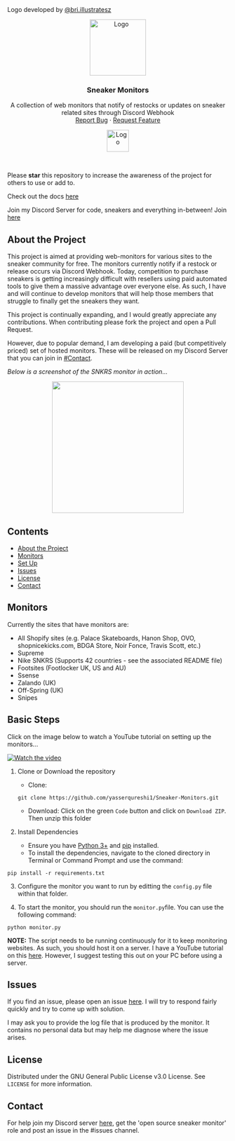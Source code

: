 <figcaption>Logo developed by <a href="https://www.instagram.com/bri.illustratesz/">@bri.illustratesz</a></figcaption>
<p align="center">
  <a href="https://github.com/yasserqureshi1/Sneaker-Monitors/">
    <img src="https://raw.githubusercontent.com/yasserqureshi1/Sneaker-Monitors/master/static/logo.png" alt="Logo" width="auto" height="128">
  </a>
  
  <h3 align="center">Sneaker Monitors</h3>

  <p align="center">
    A collection of web monitors that notify of restocks or updates on sneaker related sites through Discord Webhook
    <br />
    <a href="https://github.com/yasserqureshi1/Sneaker-Monitors/">Report Bug</a>
    ·
    <a href="https://github.com/yasserqureshi1/Sneaker-Monitors/">Request Feature</a>
  </p>

  <p align="center">
    <a href="https://www.paypal.com/donate?hosted_button_id=SKRAD2YFGZC5C">
    <img src="https://www.paypalobjects.com/en_US/i/btn/btn_donateCC_LG.gif" alt="Logo" width="auto" height="50" >
  </a>
  </p> 
</p>
<br />

Please **star** this repository to increase the awareness of the project for others to use or add to. 

Check out the docs [here](https://yasserqureshi1.github.io/Sneaker-Monitors/)

Join my Discord Server for code, sneakers and everything in-between! Join [here](https://discord.gg/b6zyJyCQUu)


## About the Project
This project is aimed at providing web-monitors for various sites to the sneaker community for free. 
The monitors currently notify if a restock or release occurs via Discord Webhook.
Today, competition to purchase sneakers is getting increasingly difficult with resellers using paid automated tools to give them a massive advantage over everyone else.
As such, I have and will continue to develop monitors that will help those members that struggle to finally get the sneakers they want.

This project is continually expanding, and I would greatly appreciate any contributions. 
When contributing please fork the project and open a Pull Request.

However, due to popular demand, I am developing a paid (but competitively priced) set of hosted monitors. These will be released on my Discord Server that you can join in [#Contact](#Contact).

*Below is a screenshot of the SNKRS monitor in action...*

<p align="center">
  <img width="300" src="https://github.com/yasserqureshi1/Sneaker-Monitors/blob/master/static/SNKRS_example.png?raw=true">
</p>

## Contents
* [About the Project](#about-the-project)
* [Monitors](#monitors)
* [Set Up](#set-up)
* [Issues](#issues)
* [License](#license)
* [Contact](#contact)

## Monitors 

Currently the sites that have monitors are:
- All Shopify sites (e.g. Palace Skateboards, Hanon Shop, OVO, shopnicekicks.com, BDGA Store, Noir Fonce, Travis Scott, etc.)
- Supreme
- Nike SNKRS (Supports 42 countries - see the associated README file)
- Footsites (Footlocker UK, US and AU)
- Ssense
- Zalando (UK)
- Off-Spring (UK)
- Snipes

## Basic Steps

Click on the image below to watch a YouTube tutorial on setting up the monitors...

[![Watch the video](https://img.youtube.com/vi/wlhAtpUxLF4/mqdefault.jpg)](https://youtu.be/wlhAtpUxLF4)

1. Clone or Download the repository
    - Clone:
    ```
    git clone https://github.com/yasserqureshi1/Sneaker-Monitors.git
    ```
    - Download: Click on the green `Code` button and click on `Download ZIP`. Then unzip this folder
    

2. Install Dependencies
    - Ensure you have [Python 3+](https://www.python.org/downloads/) and [pip](https://pip.pypa.io/en/stable/installing/) installed. 
    - To install the dependencies, navigate to the cloned directory in Terminal or Command Prompt and use the command:
```
pip install -r requirements.txt
```

3. Configure the monitor you want to run by editting the `config.py` file within that folder.

4. To start the monitor, you should run the `monitor.py`file. You can use the following command:
  ```
  python monitor.py
  ```
**NOTE:** The script needs to be running continuously for it to keep monitoring websites. As such, you should host it on a server. I have a YouTube tutorial on this [here](https://youtu.be/nmUSSlt4JKk). However, I suggest testing this out on your PC before using a server.


## Issues

If you find an issue, please open an issue [here](https://github.com/yasserqureshi1/Sneaker-Monitors/issues/new). 
I will try to respond fairly quickly and try to come up with solution.

I may ask you to provide the log file that is produced by the monitor.
It contains no personal data but may help me diagnose where the issue arises.


## License

Distributed under the GNU General Public License v3.0 License. See ```LICENSE``` for more information.

## Contact

For help join my Discord server [here](https://discord.gg/b6zyJyCQUu), get the 'open source sneaker monitor' role and post an issue in the #issues channel.

